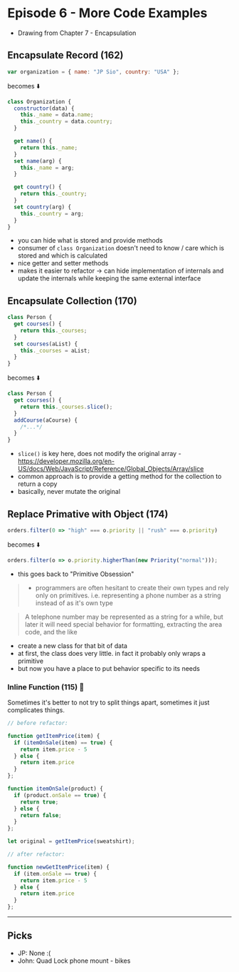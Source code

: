 # Episode 6 - More Code Examples

- Drawing from Chapter 7 - Encapsulation

## Encapsulate Record (162)

```javascript
var organization = { name: "JP Sio", country: "USA" };
```

becomes ⬇️

```javascript
class Organization {
  constructor(data) {
    this._name = data.name;
    this._country = data.country;
  }

  get name() {
    return this._name;
  }
  set name(arg) {
    this._name = arg;
  }

  get country() {
    return this._country;
  }
  set country(arg) {
    this._country = arg;
  }
}
```

- you can hide what is stored and provide methods
- consumer of `class Organization` doesn't need to know / care which is stored and which is calculated
- nice getter and setter methods
- makes it easier to refactor -> can hide implementation of internals and update the internals while keeping the same external interface

## Encapsulate Collection (170)

```javascript
class Person {
  get courses() {
    return this._courses;
  }
  set courses(aList) {
    this._courses = aList;
  }
}
```

becomes ⬇️

```javascript
class Person {
  get courses() {
    return this._courses.slice();
  }
  addCourse(aCourse) {
    /*...*/
  }
}
```

- `slice()` is key here, does not modify the original array - https://developer.mozilla.org/en-US/docs/Web/JavaScript/Reference/Global_Objects/Array/slice
- common approach is to provide a getting method for the collection to return a copy
- basically, never mutate the original

## Replace Primative with Object (174)

```javascript
orders.filter(0 => "high" === o.priority || "rush" === o.priority)
```

becomes ⬇️

```javascript
orders.filter(o => o.priority.higherThan(new Priority("normal")));
```

- this goes back to "Primitive Obsession"

> - programmers are often hesitant to create their own types and rely only on primitives. i.e. representing a phone number as a string instead of as it's own type

> A telephone number may be represented as a string for a while, but later it will need special behavior for formatting, extracting the area code, and the like

- create a new class for that bit of data
- at first, the class does very little. in fact it probably only wraps a primitive
- but now you have a place to put behavior specific to its needs

### Inline Function (115) 🥴
Sometimes it's better to not try to split things apart, sometimes it just complicates things. 

```javascript
// before refactor: 

function getItemPrice(item) {
  if (itemOnSale(item) == true) {
    return item.price - 5
  } else {
    return item.price
  }
};

function itemOnSale(product) {
  if (product.onSale == true) {
    return true;
  } else {
    return false;
  }
};

let original = getItemPrice(sweatshirt);

// after refactor: 

function newGetItemPrice(item) {
  if (item.onSale == true) {
    return item.price - 5
  } else {
    return item.price
  }
};

```

---

## Picks

- JP: None :(
- John: Quad Lock phone mount - bikes
